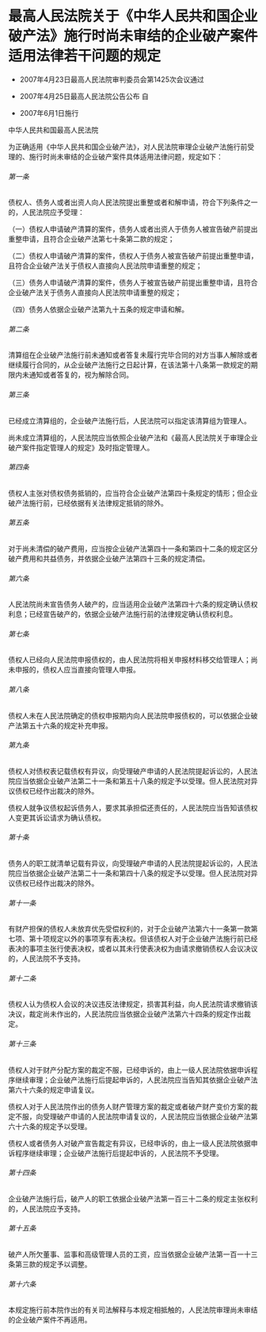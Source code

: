 # 最高人民法院关于《中华人民共和国企业破产法》施行时尚未审结的企业破产案件适用法律若干问题的规定

- 2007年4月23日最高人民法院审判委员会第1425次会议通过

- 2007年4月25日最高人民法院公告公布 自

- 2007年6月1日施行

<!-- INFO END -->

中华人民共和国最高人民法院

为正确适用《中华人民共和国企业破产法》，对人民法院审理企业破产法施行前受理的、施行时尚未审结的企业破产案件具体适用法律问题，规定如下：

###### 第一条

债权人、债务人或者出资人向人民法院提出重整或者和解申请，符合下列条件之一的，人民法院应予受理：

（一）债权人申请破产清算的案件，债务人或者出资人于债务人被宣告破产前提出重整申请，且符合企业破产法第七十条第二款的规定；

（二）债权人申请破产清算的案件，债权人于债务人被宣告破产前提出重整申请，且符合企业破产法关于债权人直接向人民法院申请重整的规定；

（三）债务人申请破产清算的案件，债务人于被宣告破产前提出重整申请，且符合企业破产法关于债务人直接向人民法院申请重整的规定；

（四）债务人依据企业破产法第九十五条的规定申请和解。

###### 第二条

清算组在企业破产法施行前未通知或者答复未履行完毕合同的对方当事人解除或者继续履行合同的，从企业破产法施行之日起计算，在该法第十八条第一款规定的期限内未通知或者答复的，视为解除合同。

###### 第三条

已经成立清算组的，企业破产法施行后，人民法院可以指定该清算组为管理人。

尚未成立清算组的，人民法院应当依照企业破产法和《最高人民法院关于审理企业破产案件指定管理人的规定》及时指定管理人。

###### 第四条

债权人主张对债权债务抵销的，应当符合企业破产法第四十条规定的情形；但企业破产法施行前，已经依据有关法律规定抵销的除外。

###### 第五条

对于尚未清偿的破产费用，应当按企业破产法第四十一条和第四十二条的规定区分破产费用和共益债务，并依据企业破产法第四十三条的规定清偿。

###### 第六条

人民法院尚未宣告债务人破产的，应当适用企业破产法第四十六条的规定确认债权利息；已经宣告破产的，依据企业破产法施行前的法律规定确认债权利息。

###### 第七条

债权人已经向人民法院申报债权的，由人民法院将相关申报材料移交给管理人；尚未申报的，债权人应当直接向管理人申报。

###### 第八条

债权人未在人民法院确定的债权申报期内向人民法院申报债权的，可以依据企业破产法第五十六条的规定补充申报。

###### 第九条

债权人对债权表记载债权有异议，向受理破产申请的人民法院提起诉讼的，人民法院应当依据企业破产法第二十一条和第五十八条的规定予以受理。但人民法院对异议债权已经作出裁决的除外。

债权人就争议债权起诉债务人，要求其承担偿还责任的，人民法院应当告知该债权人变更其诉讼请求为确认债权。

###### 第十条

债务人的职工就清单记载有异议，向受理破产申请的人民法院提起诉讼的，人民法院应当依据企业破产法第二十一条和第四十八条的规定予以受理。但人民法院对异议债权已经作出裁决的除外。

###### 第十一条

有财产担保的债权人未放弃优先受偿权利的，对于企业破产法第六十一条第一款第七项、第十项规定以外的事项享有表决权。但该债权人对于企业破产法施行前已经表决的事项主张行使表决权，或者以其未行使表决权为由请求撤销债权人会议决议的，人民法院不予支持。

###### 第十二条

债权人认为债权人会议的决议违反法律规定，损害其利益，向人民法院请求撤销该决议，裁定尚未作出的，人民法院应当依据企业破产法第六十四条的规定作出裁定。

###### 第十三条

债权人对于财产分配方案的裁定不服，已经申诉的，由上一级人民法院依据申诉程序继续审理；企业破产法施行后提起申诉的，人民法院应当告知其依据企业破产法第六十六条的规定申请复议。

债权人对于人民法院作出的债务人财产管理方案的裁定或者破产财产变价方案的裁定不服，向受理破产申请的人民法院申请复议的，人民法院应当依据企业破产法第六十六条的规定予以受理。

债权人或者债务人对破产宣告裁定有异议，已经申诉的，由上一级人民法院依据申诉程序继续审理；企业破产法施行后提起申诉的，人民法院不予受理。

###### 第十四条

企业破产法施行后，破产人的职工依据企业破产法第一百三十二条的规定主张权利的，人民法院应予支持。

###### 第十五条

破产人所欠董事、监事和高级管理人员的工资，应当依据企业破产法第一百一十三条第三款的规定予以调整。

###### 第十六条

本规定施行前本院作出的有关司法解释与本规定相抵触的，人民法院审理尚未审结的企业破产案件不再适用。
